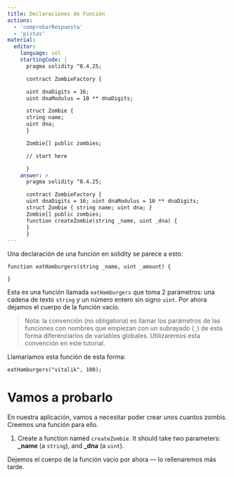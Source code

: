 ```yaml
---
title: Declaraciones de Función
actions:
  - 'comprobarRespuesta'
  - 'pistas'
material:
  editor:
    language: sol
    startingCode: |
      pragma solidity ^0.4.25;

      contract ZombieFactory {

      uint dnaDigits = 16;
      uint dnaModulus = 10 ** dnaDigits;

      struct Zombie {
      string name;
      uint dna;
      }

      Zombie[] public zombies;

      // start here

      }
    answer: >
      pragma solidity ^0.4.25;

      contract ZombieFactory {
      uint dnaDigits = 16; uint dnaModulus = 10 ** dnaDigits;
      struct Zombie { string name; uint dna; }
      Zombie[] public zombies;
      function createZombie(string _name, uint _dna) {
      }
      }
---
```

Una declaración de una función en solidity se parece a esto:

    function eatHamburgers(string _name, uint _amount) {
    
    }
    

Esta es una función llamada `eatHamburgers` que toma 2 parámetros: una cadena de texto `string` y un número entero sin signo `uint`. Por ahora dejamos el cuerpo de la función vacío.

> Nota: la convención (no obligatoria) es llamar los parámetros de las funciones con nombres que empiezan con un subrayado (`_`) de esta forma diferenciarlos de variables globales. Utilizaremos esta convención en este tutorial.

Llamaríamos esta función de esta forma:

    eatHamburgers("vitalik", 100);
    

# Vamos a probarlo

En nuestra aplicación, vamos a necesitar poder crear unos cuantos zombis. Creemos una función para ello.

1. Create a function named `createZombie`. It should take two parameters: **\_name** (a `string`), and **\_dna** (a `uint`).

Dejemos el cuerpo de la función vacío por ahora — lo rellenaremos más tarde.